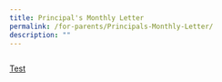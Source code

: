 ```yaml
---
title: Principal's Monthly Letter
permalink: /for-parents/Principals-Monthly-Letter/
description: ""
---
```


<div>


<div style="float: left">

<a href="files/For%20Parents/Principal's%20Monthly%20Letter/Principals%20Letter%20Nov%202022.pdf" target = "\_blank">Test

</a>

</div>

<div>

</div>


